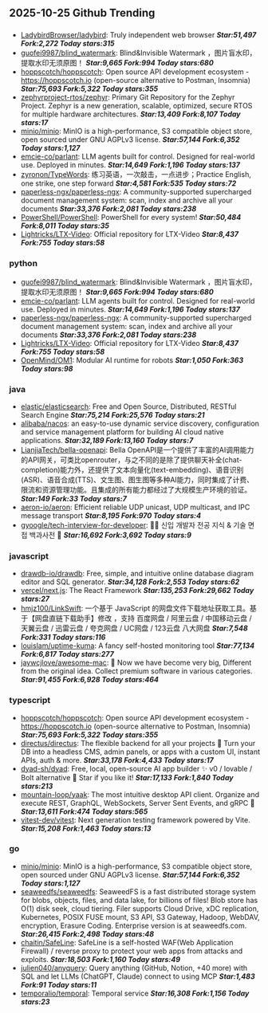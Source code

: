 ## 2025-10-25 Github Trending

### 
* [LadybirdBrowser/ladybird](https://github.com/LadybirdBrowser/ladybird): Truly independent web browser ***Star:51,497 Fork:2,272 Today stars:315***
* [guofei9987/blind_watermark](https://github.com/guofei9987/blind_watermark): Blind&Invisible Watermark ，图片盲水印，提取水印无须原图！ ***Star:9,665 Fork:994 Today stars:680***
* [hoppscotch/hoppscotch](https://github.com/hoppscotch/hoppscotch): Open source API development ecosystem - https://hoppscotch.io (open-source alternative to Postman, Insomnia) ***Star:75,693 Fork:5,322 Today stars:355***
* [zephyrproject-rtos/zephyr](https://github.com/zephyrproject-rtos/zephyr): Primary Git Repository for the Zephyr Project. Zephyr is a new generation, scalable, optimized, secure RTOS for multiple hardware architectures. ***Star:13,409 Fork:8,107 Today stars:17***
* [minio/minio](https://github.com/minio/minio): MinIO is a high-performance, S3 compatible object store, open sourced under GNU AGPLv3 license. ***Star:57,144 Fork:6,352 Today stars:1,127***
* [emcie-co/parlant](https://github.com/emcie-co/parlant): LLM agents built for control. Designed for real-world use. Deployed in minutes. ***Star:14,649 Fork:1,196 Today stars:137***
* [zyronon/TypeWords](https://github.com/zyronon/TypeWords): 练习英语，一次敲击，一点进步；Practice English, one strike, one step forward ***Star:4,581 Fork:535 Today stars:72***
* [paperless-ngx/paperless-ngx](https://github.com/paperless-ngx/paperless-ngx): A community-supported supercharged document management system: scan, index and archive all your documents ***Star:33,376 Fork:2,081 Today stars:238***
* [PowerShell/PowerShell](https://github.com/PowerShell/PowerShell): PowerShell for every system! ***Star:50,484 Fork:8,011 Today stars:35***
* [Lightricks/LTX-Video](https://github.com/Lightricks/LTX-Video): Official repository for LTX-Video ***Star:8,437 Fork:755 Today stars:58***

### python
* [guofei9987/blind_watermark](https://github.com/guofei9987/blind_watermark): Blind&Invisible Watermark ，图片盲水印，提取水印无须原图！ ***Star:9,665 Fork:994 Today stars:680***
* [emcie-co/parlant](https://github.com/emcie-co/parlant): LLM agents built for control. Designed for real-world use. Deployed in minutes. ***Star:14,649 Fork:1,196 Today stars:137***
* [paperless-ngx/paperless-ngx](https://github.com/paperless-ngx/paperless-ngx): A community-supported supercharged document management system: scan, index and archive all your documents ***Star:33,376 Fork:2,081 Today stars:238***
* [Lightricks/LTX-Video](https://github.com/Lightricks/LTX-Video): Official repository for LTX-Video ***Star:8,437 Fork:755 Today stars:58***
* [OpenMind/OM1](https://github.com/OpenMind/OM1): Modular AI runtime for robots ***Star:1,050 Fork:363 Today stars:98***

### java
* [elastic/elasticsearch](https://github.com/elastic/elasticsearch): Free and Open Source, Distributed, RESTful Search Engine ***Star:75,214 Fork:25,576 Today stars:21***
* [alibaba/nacos](https://github.com/alibaba/nacos): an easy-to-use dynamic service discovery, configuration and service management platform for building AI cloud native applications. ***Star:32,189 Fork:13,160 Today stars:7***
* [LianjiaTech/bella-openapi](https://github.com/LianjiaTech/bella-openapi): Bella OpenAPI是一个提供了丰富的AI调用能力的API网关，可类比openrouter，与之不同的是除了提供聊天补全(chat-completion)能力外，还提供了文本向量化(text-embedding)、语音识别(ASR)、语音合成(TTS)、文生图、图生图等多种AI能力，同时集成了计费、限流和资源管理功能。且集成的所有能力都经过了大规模生产环境的验证。 ***Star:149 Fork:33 Today stars:7***
* [aeron-io/aeron](https://github.com/aeron-io/aeron): Efficient reliable UDP unicast, UDP multicast, and IPC message transport ***Star:8,195 Fork:970 Today stars:4***
* [gyoogle/tech-interview-for-developer](https://github.com/gyoogle/tech-interview-for-developer): 👶🏻 신입 개발자 전공 지식 & 기술 면접 백과사전 📖 ***Star:16,692 Fork:3,692 Today stars:9***

### javascript
* [drawdb-io/drawdb](https://github.com/drawdb-io/drawdb): Free, simple, and intuitive online database diagram editor and SQL generator. ***Star:34,128 Fork:2,553 Today stars:62***
* [vercel/next.js](https://github.com/vercel/next.js): The React Framework ***Star:135,253 Fork:29,662 Today stars:27***
* [hmjz100/LinkSwift](https://github.com/hmjz100/LinkSwift): 一个基于 JavaScript 的网盘文件下载地址获取工具。基于【网盘直链下载助手】修改 ，支持 百度网盘 / 阿里云盘 / 中国移动云盘 / 天翼云盘 / 迅雷云盘 / 夸克网盘 / UC网盘 / 123云盘 八大网盘 ***Star:7,548 Fork:331 Today stars:116***
* [louislam/uptime-kuma](https://github.com/louislam/uptime-kuma): A fancy self-hosted monitoring tool ***Star:77,134 Fork:6,817 Today stars:277***
* [jaywcjlove/awesome-mac](https://github.com/jaywcjlove/awesome-mac):  Now we have become very big, Different from the original idea. Collect premium software in various categories. ***Star:91,455 Fork:6,928 Today stars:464***

### typescript
* [hoppscotch/hoppscotch](https://github.com/hoppscotch/hoppscotch): Open source API development ecosystem - https://hoppscotch.io (open-source alternative to Postman, Insomnia) ***Star:75,693 Fork:5,322 Today stars:355***
* [directus/directus](https://github.com/directus/directus): The flexible backend for all your projects 🐰 Turn your DB into a headless CMS, admin panels, or apps with a custom UI, instant APIs, auth & more. ***Star:33,178 Fork:4,433 Today stars:17***
* [dyad-sh/dyad](https://github.com/dyad-sh/dyad): Free, local, open-source AI app builder ✨ v0 / lovable / Bolt alternative 🌟 Star if you like it! ***Star:17,133 Fork:1,840 Today stars:213***
* [mountain-loop/yaak](https://github.com/mountain-loop/yaak): The most intuitive desktop API client. Organize and execute REST, GraphQL, WebSockets, Server Sent Events, and gRPC 🦬 ***Star:13,611 Fork:474 Today stars:565***
* [vitest-dev/vitest](https://github.com/vitest-dev/vitest): Next generation testing framework powered by Vite. ***Star:15,208 Fork:1,463 Today stars:13***

### go
* [minio/minio](https://github.com/minio/minio): MinIO is a high-performance, S3 compatible object store, open sourced under GNU AGPLv3 license. ***Star:57,144 Fork:6,352 Today stars:1,127***
* [seaweedfs/seaweedfs](https://github.com/seaweedfs/seaweedfs): SeaweedFS is a fast distributed storage system for blobs, objects, files, and data lake, for billions of files! Blob store has O(1) disk seek, cloud tiering. Filer supports Cloud Drive, xDC replication, Kubernetes, POSIX FUSE mount, S3 API, S3 Gateway, Hadoop, WebDAV, encryption, Erasure Coding. Enterprise version is at seaweedfs.com. ***Star:26,415 Fork:2,498 Today stars:48***
* [chaitin/SafeLine](https://github.com/chaitin/SafeLine): SafeLine is a self-hosted WAF(Web Application Firewall) / reverse proxy to protect your web apps from attacks and exploits. ***Star:18,503 Fork:1,160 Today stars:49***
* [julien040/anyquery](https://github.com/julien040/anyquery): Query anything (GitHub, Notion, +40 more) with SQL and let LLMs (ChatGPT, Claude) connect to using MCP ***Star:1,483 Fork:91 Today stars:11***
* [temporalio/temporal](https://github.com/temporalio/temporal): Temporal service ***Star:16,308 Fork:1,156 Today stars:23***
